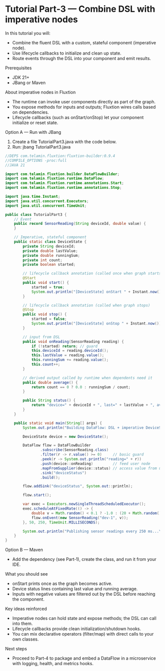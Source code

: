 # Tutorial Part‑3 — Combine DSL with imperative nodes

In this tutorial you will:

- Combine the fluent DSL with a custom, stateful component (imperative node).
- Use lifecycle callbacks to initialize and clean up state.
- Route events through the DSL into your component and emit results.

Prerequisites

- JDK 21+
- JBang or Maven

About imperative nodes in Fluxtion

- The runtime can invoke user components directly as part of the graph.
- You expose methods for inputs and outputs; Fluxtion wires calls based on dependencies.
- Lifecycle callbacks (such as onStart/onStop) let your component initialize or reset state.

Option A — Run with JBang

1) Create a file TutorialPart3.java with the code below.
2) Run: jbang TutorialPart3.java

```java
//DEPS com.telamin.fluxtion:fluxtion-builder:0.9.4
//COMPILE_OPTIONS -proc:full
//JAVA 21

import com.telamin.fluxtion.builder.DataFlowBuilder;
import com.telamin.fluxtion.runtime.DataFlow;
import com.telamin.fluxtion.runtime.annotations.Start;
import com.telamin.fluxtion.runtime.annotations.Stop;

import java.time.Instant;
import java.util.concurrent.Executors;
import java.util.concurrent.TimeUnit;

public class TutorialPart3 {
    // Event
    public record SensorReading(String deviceId, double value) {
    }

    // Imperative, stateful component
    public static class DeviceState {
        private String deviceId;
        private double lastValue;
        private double runningSum;
        private int count;
        private boolean started;

        // lifecycle callback annotation (called once when graph starts)
        @Start
        public void start() {
            started = true;
            System.out.println("[DeviceState] onStart " + Instant.now());
        }

        // lifecycle callback annotation (called when graph stops)
        @Stop
        public void stop() {
            started = false;
            System.out.println("[DeviceState] onStop " + Instant.now());
        }

        // input from DSL
        public void onReading(SensorReading reading) {
            if (!started) return; // guard
            this.deviceId = reading.deviceId();
            this.lastValue = reading.value();
            this.runningSum += reading.value();
            this.count++;
        }

        // derived output called by runtime when dependents need it
        public double average() {
            return count == 0 ? 0.0 : runningSum / count;
        }

        public String status() {
            return "device=" + deviceId + ", last=" + lastValue + ", avg=" + Math.round(average() * 100.0) / 100.0;
        }
    }

    public static void main(String[] args) {
        System.out.println("Building DataFlow: DSL + imperative DeviceState");

        DeviceState device = new DeviceState();

        DataFlow flow = DataFlowBuilder
                .subscribe(SensorReading.class)
                .filter(r -> r.value() >= 0)     // basic guard
                .peek(r -> System.out.println("reading=" + r))
                .push(device::onReading)         // feed user node
                .mapFromSupplier(device::status) // access value from user node
                .sink("deviceStatus")
                .build();

        flow.addSink("deviceStatus", System.out::println);

        flow.start();

        var exec = Executors.newSingleThreadScheduledExecutor();
        exec.scheduleAtFixedRate(() -> {
            double v = Math.random() < 0.1 ? -1.0 : (20 + Math.random() * 5); // sometimes filtered
            flow.onEvent(new SensorReading("dev-1", v));
        }, 50, 250, TimeUnit.MILLISECONDS);

        System.out.println("Publishing sensor readings every 250 ms...\n");
    }
}
```

Option B — Maven

- Add the dependency (see Part‑1), create the class, and run it from your IDE.

What you should see

- onStart prints once as the graph becomes active.
- Device status lines containing last value and running average.
- Inputs with negative values are filtered out by the DSL before reaching the component.

Key ideas reinforced

- Imperative nodes can hold state and expose methods; the DSL can call into them.
- Lifecycle callbacks provide clean initialization/shutdown hooks.
- You can mix declarative operators (filter/map) with direct calls to your own classes.

Next steps

- Proceed to Part‑4 to package and embed a DataFlow in a microservice with logging, health, and metrics hooks.

```